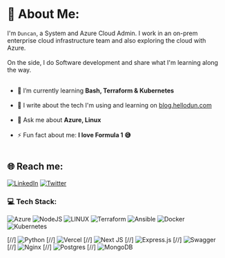 # 💫 About Me:
I'm ```Duncan```, a System and Azure Cloud Admin. I work in an on-prem enterprise cloud infrastructure team and also exploring the cloud with Azure. <br><br>
On the side, I do Software development and share what I'm learning along the way. <br><br>

- 🌱 I’m currently learning **Bash, Terraform & Kubernetes**<br><br>
- 📝 I write about the tech I'm using and learning on [blog.hellodun.com](https://blog.hellodun.com) <br><br>
- 💬 Ask me about **Azure, Linux**<br><br>
- ⚡ Fun fact about me: **I love Formula 1 😅** <br><br>


## 🌐 Reach me:
[![LinkedIn](https://img.shields.io/badge/LinkedIn-%230077B5.svg?logo=linkedin&logoColor=white)](https://linkedin.com/in/duncan-gatuthu) [![Twitter](https://img.shields.io/badge/Twitter-%231DA1F2.svg?logo=Twitter&logoColor=white)](https://twitter.com/_hellodun) 

### 💻 Tech Stack:
![Azure](https://img.shields.io/badge/azure-%230072C6.svg?style=for-the-badge&logo=azure-devops&logoColor=white) 
![NodeJS](https://img.shields.io/badge/node.js-6DA55F?style=for-the-badge&logo=node.js&logoColor=white) 
![LINUX](https://img.shields.io/badge/Linux-FCC624?style=for-the-badge&logo=linux&logoColor=black) 
![Terraform](https://img.shields.io/badge/terraform-%235835CC.svg?style=for-the-badge&logo=terraform&logoColor=white) 
![Ansible](https://img.shields.io/badge/ansible-%231A1918.svg?style=for-the-badge&logo=ansible&logoColor=white) 
![Docker](https://img.shields.io/badge/docker-%230db7ed.svg?style=for-the-badge&logo=docker&logoColor=white) 
![Kubernetes](https://img.shields.io/badge/kubernetes-%23326ce5.svg?style=for-the-badge&logo=kubernetes&logoColor=white)

[//] ![Python](https://img.shields.io/badge/python-3670A0?style=for-the-badge&logo=python&logoColor=ffdd54) 
[//] ![Vercel](https://img.shields.io/badge/vercel-%23000000.svg?style=for-the-badge&logo=vercel&logoColor=white) 
[//] ![Next JS](https://img.shields.io/badge/Next-black?style=for-the-badge&logo=next.js&logoColor=white) 
[//] ![Express.js](https://img.shields.io/badge/express.js-%23404d59.svg?style=for-the-badge&logo=express&logoColor=%2361DAFB) 
[//] ![Swagger](https://img.shields.io/badge/-Swagger-%23Clojure?style=for-the-badge&logo=swagger&logoColor=white) 
[//] ![Nginx](https://img.shields.io/badge/nginx-%23009639.svg?style=for-the-badge&logo=nginx&logoColor=white) 
[//] ![Postgres](https://img.shields.io/badge/postgres-%23316192.svg?style=for-the-badge&logo=postgresql&logoColor=white) 
[//] ![MongoDB](https://img.shields.io/badge/MongoDB-%234ea94b.svg?style=for-the-badge&logo=mongodb&logoColor=white) 


<!-- Proudly created with GPRM ( https://gprm.itsvg.in ) -->
